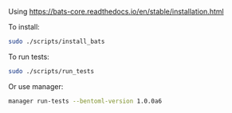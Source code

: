 Using https://bats-core.readthedocs.io/en/stable/installation.html

To install:
```bash
sudo ./scripts/install_bats
```

To run tests:
```bash
sudo ./scripts/run_tests
```

Or use manager:
```bash
manager run-tests --bentoml-version 1.0.0a6
```
